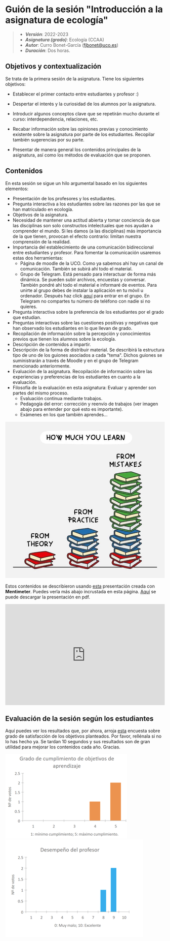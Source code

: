 # Guión de la sesión "Introducción a la asignatura de ecología"


> + **_Versión_**: 2022-2023
> + **_Asignatura (grado)_**: Ecología (CCAA)
> + **_Autor_**: Curro Bonet-García (fjbonet@uco.es)
> + **_Duración_**: Dos horas.



## Objetivos y contextualización 

Se trata de la primera sesión de la asignatura. Tiene los siguientes objetivos:

 + Establecer el primer contacto entre estudiantes y profesor :)

 + Despertar el interés y la curiosidad de los alumnos por la asignatura. 

 + Introducir algunos conceptos clave que se repetirán mucho durante el curso: interdependencia, relaciones, etc.

 + Recabar información sobre las opiniones previas y conocimiento existente sobre la asignatura por parte de los estudiantes. Recopilar también sugerencias por su parte.

 + Presentar de manera general los contenidos principales de la asignatura, así como los métodos de evaluación que se proponen. 

   

## Contenidos
En esta sesión se sigue un hilo argumental basado en los siguientes elementos:

+ Presentación de los profesores y los estudiantes.
+ Pregunta interactiva a los estudiantes sobre las razones por las que se han matriculado en ecología.
+ Objetivos de la asignatura.
+ Necesidad de mantener una actitud abierta y tomar conciencia de que las disciplinas son solo constructos intelectuales que nos ayudan a comprender el mundo. Si les damos (a las disciplinas) más importancia de la que tienen, provocan el efecto contrario: limitan nuestra comprensión de la realidad.
+ Importancia del establecimiento de una comunicación bidireccional entre estudiantes y profesor. Para fomentar la comunicación usaremos estas dos herramientas:
  + Página de moodle de la UCO. Como ya sabemos ahí hay un canal de comunicación. También se subirá ahí todo el material.
  + Grupo de Telegram. Está pensado para interactuar de forma más dinámica. Se pueden subir archivos, encuestas y conversar. También pondré ahí todo el material e informaré de eventos. Para unirte al grupo debes de instalar la aplicación en tu móvil u ordenador. Después haz click [aquí](https://t.me/+dAX8Fdmb1QQzZGFk) para entrar en el grupo. En Telegram no compartes tu número de teléfono con nadie si no quieres.
+ Pregunta interactiva sobre la preferencia de los estudiantes por el grado que estudian.
+ Preguntas interactivas sobre las cuestiones positivas y negativas que han observado los estudiantes en lo que llevan de grado.
+ Recopilación de información sobre la percepción y conocimientos previos que tienen los alumnos sobre la ecología. 
+ Descripción de contenidos a impartir.
+ Descripción de la forma de distribuir material. Se describirá la estructura tipo de uno de los guiones asociados a cada "tema". Dichos guiones se suministrarán a través de Moodle y en el grupo de Telegram mencionado anteriormente. 
+ Evaluación de la asignatura. Recopilación de información sobre las experiencias y preferencias de los estudiantes en cuanto a la evaluación.
+ Filosofía de la evaluación en esta asignatura: Evaluar y aprender son partes del mismo proceso. 
  + Evaluación continua mediante trabajos.
  + Pedagogía del error: corrección y reenvío de trabajos (ver imagen abajo para entender por qué esto es importante).
  + Exámenes en los que también aprendes... 

![error](https://github.com/aprendiendo-cosas/Te_intro_asignatura_ecologia_ccaa/raw/2022___2023/imagenes/errores.jpg)



Estos contenidos se describieron usando [esta](https://www.mentimeter.com/app/presentation/al62w5ty8osns4qafcpvoceje5myp3s8) presentación creada con **Mentimeter**. Puedes verla más abajo incrustada en esta página. [Aquí](https://github.com/aprendiendo-cosas/Te_intro_asignatura_ecologia_ccaa/raw/2022___2023/introduccion_asignatura_ecologia.pdf) se puede descargar la presentación en pdf.


<div style='position: relative; padding-bottom: 56.25%; padding-top: 35px; height: 0; overflow: hidden;'><iframe sandbox='allow-scripts allow-same-origin allow-presentation' allowfullscreen='true' allowtransparency='true' frameborder='0' height='315' src='https://www.mentimeter.com/app/presentation/al62w5ty8osns4qafcpvoceje5myp3s8/embed' style='position: absolute; top: 0; left: 0; width: 100%; height: 100%;' width='420'></iframe></div>

## Evaluación de la sesión según los estudiantes

Aquí puedes ver los resultados que, por ahora, arroja [esta](https://docs.google.com/forms/d/e/1FAIpQLScbCKaNkzzjV5bH0yek41FO-KS7LtLhT_ilITS_ZR0Z2XJyCA/viewform?usp=sf_link) encuesta sobre grado de satisfacción de los objetivos planteados. Por favor, rellénala si no lo has hecho ya. Se tardan 10 segundos y sus resultados son de gran utilidad para mejorar los contenidos cada año. Gracias.

<img src="https://raw.githubusercontent.com/aprendiendo-cosas/Te_intro_asignatura_ecologia_ccaa/2022___2023/imagenes/cumplimiento_objetivos.png" alt="image" style="zoom:100%;" />

<img src="https://raw.githubusercontent.com/aprendiendo-cosas/Te_intro_asignatura_ecologia_ccaa/2022___2023/imagenes/desempenio_profesor.png" alt="image" style="zoom:100%;" />


